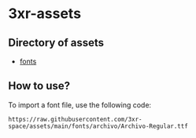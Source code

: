 # 3xr-assets

## Directory of assets
- [fonts](/fonts)


## How to use?

To import a font file, use the following code:

```
https://raw.githubusercontent.com/3xr-space/assets/main/fonts/archivo/Archivo-Regular.ttf
```